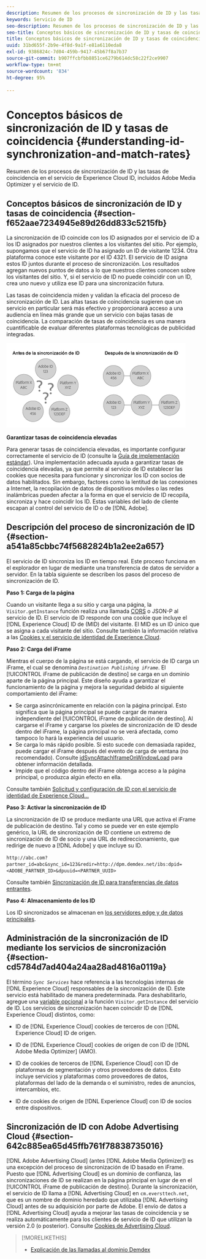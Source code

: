```yaml
---
description: Resumen de los procesos de sincronización de ID y las tasas de coincidencia en el servicio de Experience Cloud ID, incluidos Adobe Media Optimizer y el servicio de ID.
keywords: Servicio de ID
seo-description: Resumen de los procesos de sincronización de ID y las tasas de coincidencia en el servicio de Experience Cloud ID, incluidos Adobe Media Optimizer y el servicio de ID.
seo-title: Conceptos básicos de sincronización de ID y tasas de coincidencia
title: Conceptos básicos de sincronización de ID y tasas de coincidencia
uuid: 31bd655f-2b9e-4f8d-9a1f-e81a6110eda8
exl-id: 9386824c-7d04-459b-9417-45b67f8a7b37
source-git-commit: b907ffcbfbb8851ce6279b614dc58c22f2ce9907
workflow-type: tm+mt
source-wordcount: '834'
ht-degree: 95%

---
```


# Conceptos básicos de sincronización de ID y tasas de coincidencia {#understanding-id-synchronization-and-match-rates}

Resumen de los procesos de sincronización de ID y las tasas de coincidencia en el servicio de Experience Cloud ID, incluidos Adobe Media Optimizer y el servicio de ID.

## Conceptos básicos de sincronización de ID y tasas de coincidencia {#section-f652aae7234945e89d26dd833c5215fb}

La sincronización de ID coincide con los ID asignados por el servicio de ID a los ID asignados por nuestros clientes a los visitantes del sitio. Por ejemplo, supongamos que el servicio de ID ha asignado un ID de visitante 1234. Otra plataforma conoce este visitante por el ID 4321. El servicio de ID asigna estos ID juntos durante el proceso de sincronización. Los resultados agregan nuevos puntos de datos a lo que nuestros clientes conocen sobre los visitantes del sitio. Y, si el servicio de ID no puede coincidir con un ID, crea uno nuevo y utiliza ese ID para una sincronización futura.

Las tasas de coincidencia miden y validan la eficacia del proceso de sincronización de ID. Las altas tasas de coincidencia sugieren que un servicio en particular será más efectivo y proporcionará acceso a una audiencia en línea más grande que un servicio con bajas tasas de coincidencia. La comparación de tasas de coincidencia es una manera cuantificable de evaluar diferentes plataformas tecnológicas de publicidad integradas.

![](assets/idsync2.png)

**Garantizar tasas de coincidencia elevadas**

Para generar tasas de coincidencia elevadas, es importante configurar correctamente el servicio de ID (consulte la [Guía de implementación estándar](../implementation-guides/standard.md#concept-89cd0199a9634fc48644f2d61e3d2445)). Una implementación adecuada ayuda a garantizar tasas de coincidencia elevadas, ya que permite al servicio de ID establecer las cookies que necesita para funcionar y sincronizar los ID con socios de datos habilitados. Sin embargo, factores como la lentitud de las conexiones a Internet, la recopilación de datos de dispositivos móviles o las redes inalámbricas pueden afectar a la forma en que el servicio de ID recopila, sincroniza y hace coincidir los ID. Estas variables del lado de cliente escapan al control del servicio de ID o de [!DNL Adobe].

## Descripción del proceso de sincronización de ID {#section-a541a85cbbc74f5682824b1a2ee2a657}

El servicio de ID sincroniza los ID en tiempo real. Este proceso funciona en el explorador en lugar de mediante una transferencia de datos de servidor a servidor. En la tabla siguiente se describen los pasos del proceso de sincronización de ID.

**Paso 1: Carga de la página**

Cuando un visitante llega a su sitio y carga una página, la `Visitor.getInstance` función realiza una llamada [CORS](../reference/cors.md#concept-6c280446990d46d88ba9da15d2dcc758) o JSON-P al servicio de ID. El servicio de ID responde con una cookie que incluye el [!DNL Experience Cloud] ID de (MID) del visitante. El MID es un ID único que se asigna a cada visitante del sitio. Consulte también la información relativa a las [Cookies y el servicio de identidad de Experience Cloud](../introduction/cookies.md).

**Paso 2: Carga del iFrame**

Mientras el cuerpo de la página se está cargando, el servicio de ID carga un iFrame, el cual se denomina *`Destination Publishing iFrame`*. El [!UICONTROL iFrame de publicación de destino] se carga en un dominio aparte de la página principal. Este diseño ayuda a garantizar el funcionamiento de la página y mejora la seguridad debido al siguiente comportamiento del iFrame:

* Se carga asincrónicamente en relación con la página principal. Esto significa que la página principal se puede cargar de manera independiente del [!UICONTROL iFrame de publicación de destino]. Al cargarse el iFrame y cargarse los píxeles de sincronización de ID desde dentro del iFrame, la página principal no se verá afectada, como tampoco lo hará la experiencia del usuario.
* Se carga lo más rápido posible. Si esto sucede con demasiada rapidez, puede cargar el iFrame después del evento de carga de ventana (no recomendado). Consulte [idSyncAttachIframeOnWindowLoad](../library/function-vars/idsyncattachiframeonwindowload.md#reference-b86b7112e0814a4c82c4e24c158508f4) para obtener información detallada.
* Impide que el código dentro del iFrame obtenga acceso a la página principal, o produzca algún efecto en ella.

Consulte también [Solicitud y configuración de ID con el servicio de identidad de Experience Cloud...](../introduction/id-request.md#concept-2caacebb1d244402816760e9b8bcef6a)

**Paso 3: Activar la sincronización de ID**

La sincronización de ID se produce mediante una URL que activa el iFrame de publicación de destino. Tal y como se puede ver en este ejemplo genérico, la URL de sincronización de ID contiene un extremo de sincronización de ID de socio y una URL de redireccionamiento, que redirige de nuevo a [!DNL Adobe] y que incluye su ID.

`http://abc.com?partner_id=abc&sync_id=123&redir=http://dpm.demdex.net/ibs:dpid=<ADOBE_PARTNER_ID>&dpuuid=<PARTNER_UUID>`

Consulte también [Sincronización de ID para transferencias de datos entrantes](https://experienceleague.adobe.com/docs/audience-manager/user-guide/implementation-integration-guides/sending-audience-data/batch-data-transfer-process/id-sync-http.html?lang=en).

**Paso 4: Almacenamiento de los ID**

Los ID sincronizados se almacenan en [los servidores edge y de datos principales](https://experienceleague.adobe.com/docs/audience-manager/user-guide/reference/system-components/components-edge.html?lang=en).

## Administración de la sincronización de ID mediante los servicios de sincronización {#section-cd5784d7ad404a24aa28ad4816a0119a}

El término *`Sync Services`* hace referencia a las tecnologías internas de [!DNL Experience Cloud] responsables de la sincronización de ID. Este servicio está habilitado de manera predeterminada. Para deshabilitarlo, agregue una [variable opcional](../library/function-vars/disableidsync.md#reference-589d6b489ac64eddb5a7ff758945e414) a la función `Visitor.getInstance` del servicio de ID. Los servicios de sincronización hacen coincidir ID de [!DNL Experience Cloud] distintos, como:

* ID de [!DNL Experience Cloud] cookies de terceros de con [!DNL Experience Cloud] ID de origen.

* ID de [!DNL Experience Cloud] cookies de origen de con ID de [!DNL Adobe Media Optimizer] (AMO).

* ID de cookies de terceros de [!DNL Experience Cloud] con ID de plataformas de segmentación y otros proveedores de datos. Esto incluye servicios y plataformas como proveedores de datos, plataformas del lado de la demanda o el suministro, redes de anuncios, intercambios, etc.
* ID de cookies de origen de [!DNL Experience Cloud] con ID de socios entre dispositivos.

## Sincronización de ID con Adobe Advertising Cloud {#section-642c885ea65d45ffb761f78838735016}

[!DNL Adobe Advertising Cloud] (antes [!DNL Adobe Media Optimizer]) es una excepción del proceso de sincronización de ID basado en iFrame. Puesto que [!DNL Advertising Cloud] es un dominio de confianza, las sincronizaciones de ID se realizan en la página principal en lugar de en el [!UICONTROL iFrame de publicación de destino]. Durante la sincronización, el servicio de ID llama a [!DNL Advertising Cloud] en `cm.eversttech.net`, que es un nombre de dominio heredado que utilizaba [!DNL Advertising Cloud] antes de su adquisición por parte de Adobe. El envío de datos a [!DNL Advertising Cloud] ayuda a mejorar las tasas de coincidencia y se realiza automáticamente para los clientes de servicio de ID que utilizan la versión 2.0 (o posterior). Consulte [Cookies de Advertising Cloud](https://experienceleague.adobe.com/docs/core-services/interface/administration/ec-cookies/cookies-advertising-cloud.html?lang=en).

>[!MORELIKETHIS]
>
>* [Explicación de las llamadas al dominio Demdex](https://experienceleague.adobe.com/docs/audience-manager/user-guide/reference/demdex-calls.html?lang=en)

